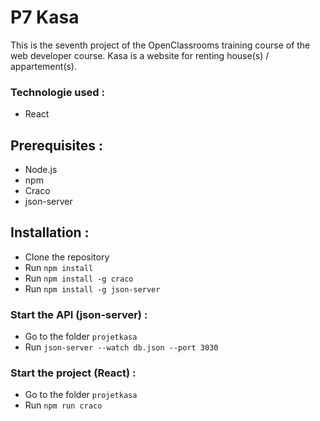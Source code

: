 # P7 Kasa

This is the seventh project of the OpenClassrooms training course of the web developer course.
Kasa is a website for renting house(s) / appartement(s).

### Technologie used :
* React

## Prerequisites :
* Node.js
* npm
* Craco
* json-server

## Installation :
* Clone the repository
* Run `npm install`
* Run `npm install -g craco`
* Run `npm install -g json-server`

### Start the API (json-server) :
* Go to the folder `projetkasa`
* Run `json-server --watch db.json --port 3030`

### Start the project (React) :
* Go to the folder `projetkasa`
* Run `npm run craco`